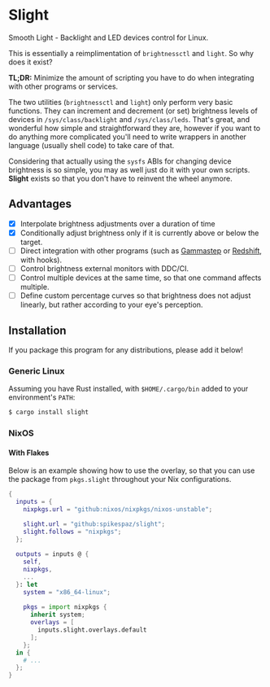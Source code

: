 # Slight

Smooth Light - Backlight and LED devices control for Linux.

This is essentially a reimplimentation of `brightnessctl` and `light`. So why does it exist?

**TL;DR:** Minimize the amount of scripting you have to do when integrating with other programs or services.

The two utilities (`brightnessctl` and `light`) only perform very basic functions.
They can increment and decrement (or set) brightness levels of devices in `/sys/class/backlight` and `/sys/class/leds`.
That's great, and wonderful how simple and straightforward they are, however if you want to do anything more
complicated you'll need to write wrappers in another language (usually shell code) to take care of that.

Considering that actually using the `sysfs` ABIs for changing device brightness is so simple,
you may as well just do it with your own scripts. **Slight** exists so that you don't have to reinvent the
wheel anymore.

## Advantages

- [X] Interpolate brightness adjustments over a duration of time
- [X] Conditionally adjust brightness only if it is currently above or below the target.
- [ ] Direct integration with other programs (such as [Gammastep] or [Redshift], with hooks).
- [ ] Control brightness external monitors with DDC/CI.
- [ ] Control multiple devices at the same time, so that one command affects multiple.
- [ ] Define custom percentage curves so that brightness does not adjust linearly, but rather according to your eye's perception.

[gammastep]: https://gitlab.com/chinstrap/gammastep
[redshift]: http://jonls.dk/redshift/

## Installation

If you package this program for any distributions, please add it below!

### Generic Linux

Assuming you have Rust installed, with `$HOME/.cargo/bin` added to your environment's `PATH`:

```sh
$ cargo install slight
```

### NixOS

#### With Flakes

Below is an example showing how to use the overlay, so that you can use the package from `pkgs.slight` throughout your Nix configurations.

```nix
{
  inputs = {
    nixpkgs.url = "github:nixos/nixpkgs/nixos-unstable";

    slight.url = "github:spikespaz/slight";
    slight.follows = "nixpkgs";
  };
  
  outputs = inputs @ {
    self,
    nixpkgs,
    ...
  }: let
    system = "x86_64-linux";
  
    pkgs = import nixpkgs {
      inherit system;
      overlays = [
        inputs.slight.overlays.default
      ];
    };
  in {
    # ...
  };
}
```
